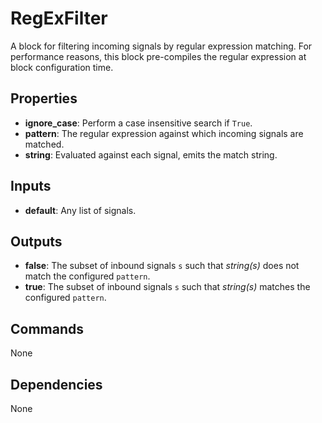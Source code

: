 RegExFilter
===========
A block for filtering incoming signals by regular expression matching. For performance reasons, this block pre-compiles the regular expression at block configuration time.

Properties
----------
- **ignore_case**: Perform a case insensitive search if `True`.
- **pattern**: The regular expression against which incoming signals are matched.
- **string**: Evaluated against each signal, emits the match string.

Inputs
------
- **default**: Any list of signals.

Outputs
-------
- **false**: The subset of inbound signals `s` such that *string(s)* does not match the configured `pattern`.
- **true**: The subset of inbound signals `s` such that *string(s)* matches the configured `pattern`.

Commands
--------
None

Dependencies
------------
None
